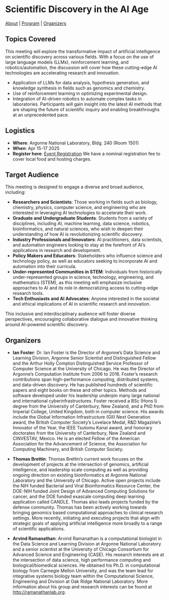 # Scientific Discovery in the AI Age

[About](https://acadev.https://acadev.github.io/sdl-workshop-2024.github.io/index.md) | [Program](https://acadev.github.io/sdl-workshop-2024.github.io/program.md) | [Organizers](https://acadev.github.io/sdl-workshop-2024.github.io/organizers.md)

## Topics Covered
This meeting will explore the transformative impact of artificial intelligence on scientific discovery across various fields. With a focus on the use of large language models (LLMs), reinforcement learning, and robotics/automation, the discussion will cover how these cutting-edge AI technologies are accelerating research and innovation.
- Application of LLMs for data analysis, hypothesis generation, and knowledge synthesis in fields such as genomics and chemistry.
- Use of reinforcement learning in optimizing experimental design.
- Integration of AI-driven robotics to automate complex tasks in laboratories.
Participants will gain insight into the latest AI methods that are shaping the future of scientific inquiry and enabling breakthroughs at an unprecedented pace.

## Logistics 
- **Where**: Argonne National Laboratory, Bldg. 240 (Room 1501)
- **When**: Apr 15-17 2025
- **Register here**:  [Event Registration](https://cvent.me/LYMMR2)
We have a nominal registration fee to cover local food and hosting charges. 

## Target Audience

This meeting is designed to engage a diverse and broad audience, including:
- **Researchers and Scientists**: Those working in fields such as biology, chemistry, physics, computer science, and engineering who are interested in leveraging AI technologies to accelerate their work.
- **Graduate and Undergraduate Students**: Students from a variety of disciplines, including AI, machine learning, data science, robotics, bioinformatics, and natural sciences, who wish to deepen their understanding of how AI is revolutionizing scientific discovery.
- **Industry Professionals and Innovators**: AI practitioners, data scientists, and automation engineers looking to stay at the forefront of AI’s applications in research and development.
- **Policy Makers and Educators**: Stakeholders who influence science and technology policy, as well as educators seeking to incorporate AI and automation into their curricula.
- **Under-represented Communities in STEM**: Individuals from historically under-represented groups in science, technology, engineering, and mathematics (STEM), as this meeting will emphasize inclusive approaches to AI and its role in democratizing access to cutting-edge research tools.
- **Tech Enthusiasts and AI Advocates**: Anyone interested in the societal and ethical implications of AI in scientific research and innovation.

This inclusive and interdisciplinary audience will foster diverse perspectives, encouraging collaborative dialogue and innovative thinking around AI-powered scientific discovery.

## Organizers
- **Ian Foster**: Dr. Ian Foster is the Director of Argonne’s Data Science and Learning Division, Argonne Senior Scientist and Distinguished Fellow and the Arthur Holly Compton Distinguished Service Professor of Computer Science at the University of Chicago.  He was the Director of Argonne’s Computation Institute from 2006 to 2016. Foster’s research contributions span high-performance computing, distributed systems, and data-driven discovery.  He has published hundreds of scientific papers and eight books on these and other topics.  Methods and software developed under his leadership underpin many large national and international cyberinfrastructures. Foster received a BSc (Hons I) degree from the University of Canterbury, New Zealand, and a PhD from Imperial College, United Kingdom, both in computer science.  His awards include the Global Information Infrastructure (GII) Next Generation award, the British Computer Society’s Lovelace Medal, R&D Magazine’s Innovator of the Year, the IEEE Tsutomu Kanai award, and honorary doctorates from the University of Canterbury, New Zealand and CINVESTAV, Mexico. He is an elected Fellow of the American Association for the Advancement of Science, the Association for Computing Machinery, and British Computer Society.
  
- **Thomas Brettin**: Thomas Brettin’s current work focuses on the development of projects at the intersection of genomics, artificial intelligence, and leadership scale computing as well as providing ongoing direction on existing bioinformatics at Argonne National Laboratory and the University of Chicago. Active open projects include the NIH funded Bacterial and Viral Bioinformatics Resource Center, the DOE-NIH funded Joint Design of Advanced Computing Solutions for cancer, and the DOE funded exascale computing deep learning application called CANDLE. Thomas also leads projects funded by the defense community. Thomas has been actively working towards bringing genomics based computational approaches to clinical research settings. More recently, initiating and executing projects that align with strategic goals of applying artificial intelligence more broadly to a range of scientific applications.
  
- **Arvind Ramanathan**: Arvind Ramanathan is a computational biologist in the Data Science and Learning Division at Argonne National Laboratory and a senior scientist at the University of Chicago Consortium for Advanced Science and Engineering (CASE). His research interests are at the intersection of data science, high performance computing and biological/biomedical sciences. He obtained his Ph.D. in computational biology from Carnegie Mellon University, and was the team lead for integrative systems biology team within the Computational Science, Engineering and Division at Oak Ridge National Laboratory.  More information about his group and research interests can be found at [http://​ramanathanlab​.org](https://ramanathanlab.org).
